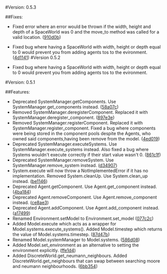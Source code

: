 #Version: 0.5.3

##Fixes:

- Fixed error where an error would be thrown if the width, height and depth of a SpaceWorld was 0 and the move_to method was called for a valid location. ([910d0b](https://github.com/BrandonGower-Winter/ECAgent/commit/910d0be48cbed8253d72023eafdedcf278497313))
- Fixed bug where having a SpaceWorld with width, height or depth equal to 0 would prevent you from adding agents tos to the evironment. ([4d1141](https://github.com/BrandonGower-Winter/ECAgent/commit/4d1141e074efd8df40d5fe60f9cbbf40f23f5ce5))
#Version 0.5.2

- Fixed bug where having a SpaceWorld with width, height or depth equal to 0 would prevent you from adding agents tos to the evironment.

#Version: 0.5.1

##Features:

- Deprecated SystemManager.getComponents. Use SystemManager.get_components instead. ([58a07c](https://github.com/BrandonGower-Winter/ECAgent/commit/58a07ccbc1c22dc34326adda3576329460ce7a36))
- Removed SystemManager.deregisterComponent. Replaced it with SystemManager.deregister_component. ([897e3e](https://github.com/BrandonGower-Winter/ECAgent/commit/897e3ef10e572a99c2d6efc01dc772d2196065ae))
- Removed SystemManager.registerComponent. Replaced it with SystemManager.register_component. Fixed a bug where components were being stored in the component pools despite the Agents, who owned said components,having been remove from the model. ([4ed019](https://github.com/BrandonGower-Winter/ECAgent/commit/4ed019342363b0e4ebb4584b3b84c313d0453678))
- Deprecated SystemManager.executeSystems. Use SystemManager.execute_systems instead. Also fixed a bug where Systems wouldn't execute correctly if their start value wasn't 0. ([861c1f](https://github.com/BrandonGower-Winter/ECAgent/commit/861c1fbbe27bb0d82bb79c3b9c64cc980fcbbdbf))
- Deprecated SystemManager.removeSystem. Use SystemManager.remove_system instead. ([d34907](https://github.com/BrandonGower-Winter/ECAgent/commit/d34907172876a74e21958d65a20a7245eddff004))
- System.execute will now throw a NotImplementedError if it has no implementation. Removed System.cleanUp. Use System.clean_up instead. ([be1146](https://github.com/BrandonGower-Winter/ECAgent/commit/be1146634ef1c2b4ca777f09c16b46ca7106c4db))
- Deprecated Agent.getComponent. Use Agent.get_component instead. ([4ba184](https://github.com/BrandonGower-Winter/ECAgent/commit/4ba184f038306ba6b61aff6604a9e99a1ddf15f0))
- Deprecated Agent.removeComponent. Use Agent.remove_component instead. ([ce8ae3](https://github.com/BrandonGower-Winter/ECAgent/commit/ce8ae37cca73b1cda9f0a806a0dacab2969400ff))
- Deprecated Agent.addComponent. Use Agent.add_component instead. ([a17499](https://github.com/BrandonGower-Winter/ECAgent/commit/a1749904bd53a2abb77405ddc1c8cea4be673235))
- Renamed Environment.setModel to Environment.set_model ([077c2c](https://github.com/BrandonGower-Winter/ECAgent/commit/077c2caf252d62094ecbfed75b90ccec63ad1de0))
-  Added Model.execute which acts as a wrapper for Model.systems.execute_systems(). Added Model.timestep which returns the value of Model.systems.timestep. ([87d47b](https://github.com/BrandonGower-Winter/ECAgent/commit/87d47b21c949af06c73fcf4075c0834234bf387e))
- Renamed Model.systemManager to Model.systems. ([586d08](https://github.com/BrandonGower-Winter/ECAgent/commit/586d080269f8e1493524d4ec29b37b408c087ec6))
- Added Model.set_environment as an alternative to setting the environment explicitly. ([ffe1d4](https://github.com/BrandonGower-Winter/ECAgent/commit/ffe1d43c636f3da58eead976e3963b7a527ab854))
- Added DiscreteWorld.get_neumann_neighbours. Added DiscreteWorld.get_neighbours that can swap between searching moore and neumann neighbourhoods. ([6bb354](https://github.com/BrandonGower-Winter/ECAgent/commit/6bb354ae2fdb2d9f99970becc8343fc81fc44607))
